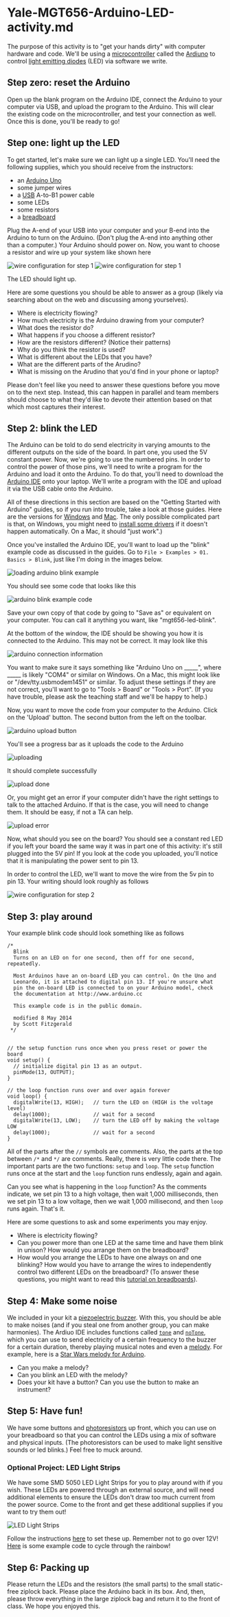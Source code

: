# Yale-MGT656-Arduino-LED-activity.md

The purpose of this activity is to "get your hands dirty" with
computer hardware and code. We'll be using a
[microcontroller](https://en.wikipedia.org/wiki/Microcontroller)
called the [Ardiuno](https://www.arduino.cc/) to control
[light emitting diodes](https://en.wikipedia.org/wiki/Light-emitting_diode) (LED)
via software we write.

## Step zero: reset the Arduino

Open up the blank program on the Arduino IDE, connect the Arduino to your computer via USB, and upload the program to the Arduino. This will clear the existing code on the microcontroller, and test your connection as well. Once this is done, you'll be ready to go!

## Step one: light up the LED

To get started, let's make sure we can light up a single LED. You'll
need the following supplies, which you should receive from the instructors:

* an [Arduino Uno](https://www.arduino.cc/en/Main/arduinoBoardUno)
* some jumper wires
* a [USB](https://en.wikipedia.org/wiki/USB) A-to-B1 power cable
* some LEDs
* some resistors
* a [breadboard](https://en.wikipedia.org/wiki/Breadboard)

Plug the A-end of your USB into your computer and your B-end into the Arduino to turn on the Arduino. (Don't plug the A-end into anything other than a computer.) Your Arduino should power on.  Now, you want to choose a resistor and wire up your system like shown here

![wire configuration for step 1](https://raw.githubusercontent.com/yale-mgt-656/arduino-led-activity/master/images/one-led-via-5v_bb.png)
![wire configuration for step 1](https://learn.adafruit.com/system/assets/assets/000/002/170/medium800/learn_arduino_overview.jpg?1396780130)

The LED should light up.

Here are some questions you should be able to answer as a group (likely via searching about on the web and discussing among yourselves).

* Where is electricity flowing?
* How much electricity is the Arduino drawing from your computer?
* What does the resistor do?
* What happens if you choose a different resistor?
* How are the resistors different? (Notice their patterns)
* Why do you think the resistor is used?
* What is different about the LEDs that you have?
* What are the different parts of the Arudino?
* What is missing on the Arudino that you'd find in your phone or laptop?

Please don't feel like you need to answer these questions before you move on to
the next step. Instead, this can happen in parallel and team members should choose
to what they'd like to devote their attention based on that which most captures
their interest.

## Step 2: blink the LED

The Arduino can be told to do send electricity in varying amounts to the different
outputs on the side of the board. In part one, you used the 5V constant power.
Now, we're going to use the numbered pins. In order to control the power of those
pins, we'll need to write a program for the Arduino and load it onto the Arduino.
To do that, you'll need to download the [Arduino IDE](https://www.arduino.cc/en/Main/Software)
onto your laptop. We'll write a program with the IDE and upload it via the USB cable
onto the Arduino.

All of these directions in this section are based on the "Getting Started with Arduino" guides, so if you run into trouble, take a look at those guides. Here are the versions for [Windows](https://www.arduino.cc/en/Guide/Windows#toc4) and [Mac](https://www.arduino.cc/en/Guide/MacOSX).
The only possible complicated part is that, on Windows,
you might need to [install some drivers](https://www.arduino.cc/en/Guide/Windows#toc4) if it doesn't happen automatically. On a Mac, it should "just work".)

Once you've installed the Arduino IDE, you'll want to load up the "blink" example code as discussed in the guides.
Go to `File > Examples > 01. Basics > Blink`, just like I'm doing in the images below.

![loading arduino blink example](https://learn.adafruit.com/system/assets/assets/000/002/146/medium800/learn_arduino_opening_blink_example.jpg?1396779947)

You should see some code that looks like this

![arduino blink example code](https://learn.adafruit.com/system/assets/assets/000/002/147/medium800/learn_arduino_ide_blink.jpg?1396779953)

Save your own copy of that code by going to "Save as" or equivalent on your computer. You can call it anything you want, like "mgt656-led-blink".

At the bottom of the window, the IDE should be showing you how it is connected to the Arduino. This may not be correct. It may look like this

![arduino connection information](https://learn.adafruit.com/system/assets/assets/000/002/150/medium800/learn_arduino_bottom_of_ide_showing_board_port.jpg?1396779969)

You want to make sure it says something like "Arduino Uno on _____", where _____ is likely "COM4" or similar on Windows. On a Mac, this might look like or "/dev/tty.usbmodem1451" or similar. To adjust these settings if they are not correct, you'll want to go to "Tools > Board" or "Tools > Port". (If you have trouble, please ask the teaching staff and we'll be happy to help.)

Now, you want to move the code from your computer to the Arduino. Click on the 'Upload' button. The second button from the left on the toolbar.

![arduino upload button](https://learn.adafruit.com/system/assets/assets/000/002/151/medium800/learn_arduino_upload_button.jpg?1396779976)

You'll see a progress bar as it uploads the code to the Arduino

![uploading](https://learn.adafruit.com/system/assets/assets/000/002/153/medium800/learn_arduino_upload_2_uploading.jpg?1396779984)

It should complete successfully

![upload done](https://learn.adafruit.com/system/assets/assets/000/002/154/medium800/learn_arduino_upload_3_done.jpg?1396779992)

Or, you might get an error if your computer didn't have the right settings to talk to the attached Arduino. If that is the case, you will need to change them. It should be easy, if not a TA can help.

![upload error](https://learn.adafruit.com/system/assets/assets/000/002/155/medium800/learn_arduino_upload_4_failed.jpg?1396779995)

Now, what should you see on the board? You should see a constant red LED if you left your board the same way it was in part one of this activity: it's still plugged into the 5V pin! If you look at the code you uploaded, you'll notice that it is manipulating the power sent to pin 13.

In order to control the LED, we'll want to move the wire from the 5v pin to pin 13. Your writing should look roughly as follows

![wire configuration for step 2](https://raw.githubusercontent.com/yale-mgt-656/arduino-led-activity/master/images/one-led-via-13pin_bb.png)

## Step 3: play around

Your example blink code should look something like as follows

```processing
/*
  Blink
  Turns on an LED on for one second, then off for one second, repeatedly.

  Most Arduinos have an on-board LED you can control. On the Uno and
  Leonardo, it is attached to digital pin 13. If you're unsure what
  pin the on-board LED is connected to on your Arduino model, check
  the documentation at http://www.arduino.cc

  This example code is in the public domain.

  modified 8 May 2014
  by Scott Fitzgerald
 */


// the setup function runs once when you press reset or power the board
void setup() {
  // initialize digital pin 13 as an output.
  pinMode(13, OUTPUT);
}

// the loop function runs over and over again forever
void loop() {
  digitalWrite(13, HIGH);   // turn the LED on (HIGH is the voltage level)
  delay(1000);              // wait for a second
  digitalWrite(13, LOW);    // turn the LED off by making the voltage LOW
  delay(1000);              // wait for a second
}
```

All of the parts after the ``//`` symbols are comments. Also, the parts at the top between `/*` and `*/` are comments. Really, there is very little code there. The important parts are the two functions: `setup` and `loop`. The `setup` function runs once at the start and the `loop` function runs endlessly, again and again.

Can you see what is happening in the `loop` function? As the comments indicate, we set pin 13 to a high voltage, then wait 1,000 milliseconds, then we set pin 13 to a low voltage, then we wait 1,000 millisecond, and then `loop` runs again. That's it.

Here are some questions to ask and some experiments you may enjoy.

* Where is electricity flowing?
* Can you power more than one LED at the same time and have them blink in unison? How would you arrange them on the breadboard?
* How would you arrange the LEDs to have one always on and one blinking? How would you have to arrange the wires to independently control two different LEDs on the breadboard? (To answer these questions, you might want to read this [tutorial on breadboards](https://learn.sparkfun.com/tutorials/how-to-use-a-breadboard)).

## Step 4: Make some noise

We included in your kit a [piezoelectric buzzer](https://www.adafruit.com/product/160).
With this, you should be able to make noises (and if you steal one from another
  group, you can make harmonies). The Ardiuo IDE includes functions called
  [`tone`](https://www.arduino.cc/en/Reference/Tone) and
  [`noTone`](https://www.arduino.cc/en/Reference/NoTone), which you can use
  to send electricity of a certain frequency to the buzzer for a certain
  duration, thereby playing musical notes and even a [melody](https://www.arduino.cc/en/tutorial/melody). For example,
  here is a [Star Wars melody for Arduino](https://gist.github.com/kljensen/6056e6ed81dc591c984d3e5df487e4ad).

* Can you make a melody?
* Can you blink an LED with the melody?
* Does your kit have a button? Can you use the button to make an instrument?

## Step 5: Have fun!

We have some buttons and [photoresistors](https://www.adafruit.com/product/161)
up front, which you can use on your breadboard so that you can control
the LEDs using a mix of software and physical inputs. (The photoresistors
  can be used to make light sensitive sounds or led blinks.) Feel free to muck around.

### Optional Project: LED Light Strips

We have some SMD 5050 LED Light Strips for you to play around with if you wish. These LEDs are powered through an external source, and will need additional elements to ensure the LEDs don't draw too much current from the power source. Come to the front and get these additional supplies if you want to try them out!

![LED Light Strips](images/led-strip.jpg)

Follow the instructions [here](https://learn.adafruit.com/rgb-led-strips/usage)  to set these up. Remember not to go over 12V! [Here](https://learn.adafruit.com/rgb-led-strips/example-code) is some example code to cycle through the rainbow!


## Step 6: Packing up

Please return the LEDs and the resistors (the small parts) to the small static-free ziplock back. Please place the Arduino back in its box. And, then, please throw everything in the large ziplock bag and return it to the front of class. We hope you enjoyed this.

